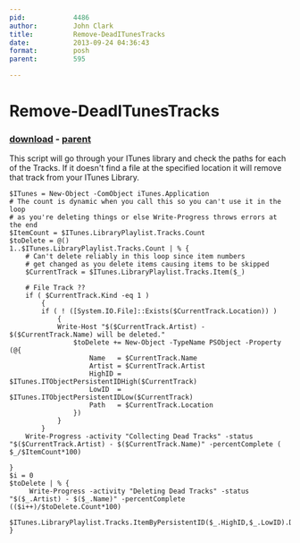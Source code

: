```yaml
---
pid:            4486
author:         John Clark
title:          Remove-DeadITunesTracks
date:           2013-09-24 04:36:43
format:         posh
parent:         595

---
```


# Remove-DeadITunesTracks

### [download](//scripts/4486.ps1) - [parent](//scripts/595.md)

This script will go through your ITunes library and check the paths for each of the Tracks. If it doesn't find a file at the specified location it will remove that track from your ITunes Library. 

```posh
$ITunes = New-Object -ComObject iTunes.Application
# The count is dynamic when you call this so you can't use it in the loop
# as you're deleting things or else Write-Progress throws errors at the end
$ItemCount = $ITunes.LibraryPlaylist.Tracks.Count 
$toDelete = @()
1..$ITunes.LibraryPlaylist.Tracks.Count | % {
    # Can't delete reliably in this loop since item numbers
    # get changed as you delete items causing items to be skipped
	$CurrentTrack = $ITunes.LibraryPlaylist.Tracks.Item($_)

	# File Track ??
	if ( $CurrentTrack.Kind -eq 1 )
		{
		if ( ! ([System.IO.File]::Exists($CurrentTrack.Location)) ) 
			{
			Write-Host "$($CurrentTrack.Artist) - $($CurrentTrack.Name) will be deleted."
			    $toDelete += New-Object -TypeName PSObject -Property (@{
                    Name   = $CurrentTrack.Name
                    Artist = $CurrentTrack.Artist
                    HighID = $ITunes.ITObjectPersistentIDHigh($CurrentTrack)
                    LowID  = $ITunes.ITObjectPersistentIDLow($CurrentTrack)
                    Path   = $CurrentTrack.Location
                })
			}
		}
	Write-Progress -activity "Collecting Dead Tracks" -status "$($CurrentTrack.Artist) - $($CurrentTrack.Name)" -percentComplete ( $_/$ItemCount*100)

}
$i = 0
$toDelete | % {
     Write-Progress -activity "Deleting Dead Tracks" -status "$($_.Artist) - $($_.Name)" -percentComplete (($i++)/$toDelete.Count*100)
     $ITunes.LibraryPlaylist.Tracks.ItemByPersistentID($_.HighID,$_.LowID).Delete()
}
```

